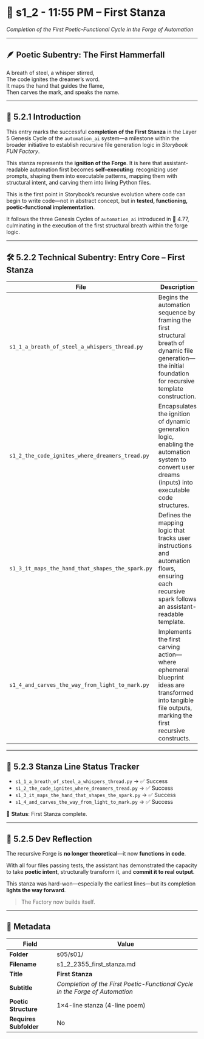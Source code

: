 <!-- Save to: shagi_archives/gdj_25/s05/s01/s1_2_2355_first_stanza.md -->

# 📜 s1_2 - 11:55 PM – First Stanza  
*Completion of the First Poetic-Functional Cycle in the Forge of Automation*

---

## 🪶 Poetic Subentry: The First Hammerfall

A breath of steel, a whisper stirred,  
The code ignites the dreamer’s word.  
It maps the hand that guides the flame,  
Then carves the mark, and speaks the name.  

---

## 📘 5.2.1 Introduction

This entry marks the successful **completion of the First Stanza** in the Layer 5 Genesis Cycle of the `automation_ai` system—a milestone within the broader initiative to establish recursive file generation logic in *Storybook FUN Factory*.

This stanza represents the **ignition of the Forge**. It is here that assistant-readable automation first becomes **self-executing**: recognizing user prompts, shaping them into executable patterns, mapping them with structural intent, and carving them into living Python files.

This is the first point in Storybook’s recursive evolution where code can begin to write code—not in abstract concept, but in **tested, functioning, poetic-functional implementation**.

It follows the three Genesis Cycles of `automation_ai` introduced in 📜 4.77, culminating in the execution of the first structural breath within the forge logic.

---

## 🛠️ 5.2.2 Technical Subentry: Entry Core – First Stanza

| File | Description | Status |
|------|-------------|--------|
| `s1_1_a_breath_of_steel_a_whispers_thread.py` | Begins the automation sequence by framing the first structural breath of dynamic file generation—the initial foundation for recursive template construction. | ✅ Success |
| `s1_2_the_code_ignites_where_dreamers_tread.py` | Encapsulates the ignition of dynamic generation logic, enabling the automation system to convert user dreams (inputs) into executable code structures. | ✅ Success |
| `s1_3_it_maps_the_hand_that_shapes_the_spark.py` | Defines the mapping logic that tracks user instructions and automation flows, ensuring each recursive spark follows an assistant-readable template. | ✅ Success |
| `s1_4_and_carves_the_way_from_light_to_mark.py` | Implements the first carving action—where ephemeral blueprint ideas are transformed into tangible file outputs, marking the first recursive constructs. | ✅ Success |

---

## 🧩 5.2.3 Stanza Line Status Tracker

- `s1_1_a_breath_of_steel_a_whispers_thread.py` → ✅ Success  
- `s1_2_the_code_ignites_where_dreamers_tread.py` → ✅ Success  
- `s1_3_it_maps_the_hand_that_shapes_the_spark.py` → ✅ Success  
- `s1_4_and_carves_the_way_from_light_to_mark.py` → ✅ Success  

🧩 **Status**: First Stanza complete.

---

## 📘 5.2.5 Dev Reflection

The recursive Forge is **no longer theoretical**—it now **functions in code**.

With all four files passing tests, the assistant has demonstrated the capacity to take **poetic intent**, structurally transform it, and **commit it to real output**.

This stanza was hard-won—especially the earliest lines—but its completion **lights the way forward**.

> The Factory now builds itself.

---

## 🧩 Metadata  

| Field | Value |
|-------|-------|
| **Folder** | s05/s01/ |
| **Filename** | s1_2_2355_first_stanza.md |
| **Title** | **First Stanza** |
| **Subtitle** | *Completion of the First Poetic-Functional Cycle in the Forge of Automation* |
| **Poetic Structure** | 1×4-line stanza (4-line poem) |
| **Requires Subfolder** | No |
